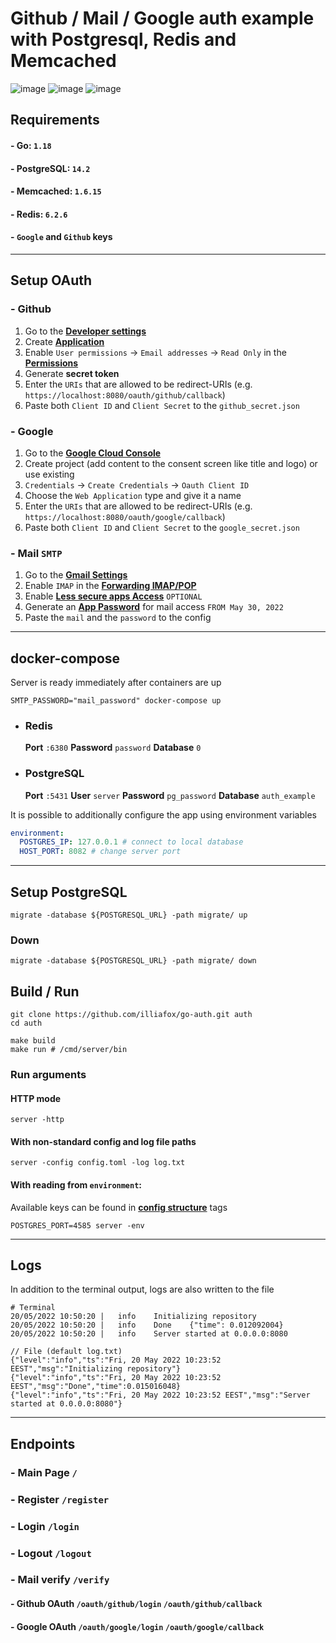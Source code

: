# Github / Mail / Google auth example with Postgresql, Redis and Memcached

![image](https://user-images.githubusercontent.com/61962654/171933599-4a5a1318-5fa7-405e-9712-e26bf03bdf01.png)
![image](https://user-images.githubusercontent.com/61962654/169510430-7db14014-58c2-4a44-92d6-cd36cb57a9a9.png)
![image](https://user-images.githubusercontent.com/61962654/169366937-a5472d37-2c9f-463e-8193-64824b3938b6.png)



## Requirements

#### - Go: `1.18`
#### - PostgreSQL: `14.2`
#### - Memcached: `1.6.15`
#### - Redis: `6.2.6`
#### - `Google` and `Github` keys

---

## Setup OAuth

### - Github
1. Go to the **[Developer settings](https://github.com/settings/apps)**
2. Create **[Application](https://github.com/settings/apps)**
3. Enable `User permissions` -> `Email addresses` -> `Read Only` in the **[Permissions](https://github.com/settings/apps/permissions)**
4. Generate **secret token**
5. Enter the `URIs` that are allowed to be redirect-URIs (e.g. `https://localhost:8080/oauth/github/callback`)
6. Paste both `Client ID` and `Client Secret` to the `github_secret.json`

### - Google
1. Go to the **[Google Cloud Console](https://console.cloud.google.com/projectselector2/apis/credentials)**
2. Create project (add content to the consent screen like title and logo) or use existing
3. `Credentials` -> `Create Credentials` -> `Oauth Client ID`
4. Choose the `Web Application` type and give it a name
5. Enter the `URIs` that are allowed to be redirect-URIs (e.g. `https://localhost:8080/oauth/google/callback`)
6. Paste both `Client ID` and `Client Secret` to the `google_secret.json`

### - Mail `SMTP`
1. Go to the **[Gmail Settings](https://gmail.com)**
2. Enable `IMAP` in the **[Forwarding IMAP/POP](https://mail.google.com/mail/u/0/#settings/fwdandpop)** 
3. Enable **[Less secure apps Access](https://myaccount.google.com/lesssecureapps)** `OPTIONAL`
4. Generate an **[App Password](https://support.google.com/accounts/answer/185833?hl=en)** for mail access `FROM May 30, 2022`
5. Paste the `mail` and the `password` to the config



---

## docker-compose
Server is ready immediately after containers are up
```shell
SMTP_PASSWORD="mail_password" docker-compose up
```

- ### Redis
    **Port** `:6380` **Password** `password` **Database** `0`
- ### PostgreSQL
    **Port** `:5431` **User** `server` **Password** `pg_password` **Database** `auth_example`

It is possible to additionally configure the app using environment variables
```yaml
environment:
  POSTGRES_IP: 127.0.0.1 # connect to local database
  HOST_PORT: 8082 # change server port
```

---

## Setup PostgreSQL
```shell
migrate -database ${POSTGRESQL_URL} -path migrate/ up
```
### Down
```shell
migrate -database ${POSTGRESQL_URL} -path migrate/ down
```

## Build / Run

```shell
git clone https://github.com/illiafox/go-auth.git auth
cd auth

make build
make run # /cmd/server/bin
```

### Run arguments

#### HTTP mode

```shell
server -http
```


#### With non-standard config and log file paths

```shell
server -config config.toml -log log.txt
```

#### With reading from `environment`:

Available keys can be found in **[config structure](https://github.com/illiafox/go-auth/blob/master/utils/config/struct.go)** tags

```shell
POSTGRES_PORT=4585 server -env
```

---

## Logs
In addition to the terminal output, logs are also written to the file
```shell
# Terminal
20/05/2022 10:50:20 |   info    Initializing repository
20/05/2022 10:50:20 |   info    Done    {"time": 0.012092004}
20/05/2022 10:50:20 |   info    Server started at 0.0.0.0:8080

```

```json5
// File (default log.txt)
{"level":"info","ts":"Fri, 20 May 2022 10:23:52 EEST","msg":"Initializing repository"}
{"level":"info","ts":"Fri, 20 May 2022 10:23:52 EEST","msg":"Done","time":0.015016048}
{"level":"info","ts":"Fri, 20 May 2022 10:23:52 EEST","msg":"Server started at 0.0.0.0:8080"}
```
---

## Endpoints

### - Main Page `/`

### - Register  `/register`

### - Login `/login`

### - Logout `/logout`

### - Mail verify `/verify`

#### - Github OAuth `/oauth/github/login`  `/oauth/github/callback` 

#### - Google OAuth `/oauth/google/login`  `/oauth/google/callback` 
